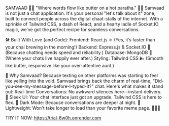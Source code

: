 SAMVAAD 📡💬
"Where words flow like butter on a hot paratha." 🧈🥞
Samvaad is not just a chat application. It's your personal "let's talk about it" zone, built to connect people across the digital chaat-stalls of the internet. With a sprinkle of Tailwind CSS, a dash of React, and a hearty ladle of Socket.IO magic, we’ve got the perfect recipe for seamless conversations.

🛠️ Built With Love (and Code):
Frontend: React.js ⚛️ (Yes, it’s faster than your chai brewing in the morning!)
Backend: Express.js & Socket.IO 🚀 (Because chatting needs speed and reliability.)
Database: MongoDB 🍃 (Where your chats live happily ever after.)
Styling: Tailwind CSS 🌬️ (Smooth like butter, responsive like your over-attentive aunt.)

🤔 Why Samvaad?
Because texting on other platforms was starting to feel like yelling into the void. Samvaad brings back the charm of real-time, "Did-you-see-my-message-before-I-typed-it?" chat. Here's what makes it stand out:
Real-time Conversations: No awkward silences here—instant delivery. 📨
Sleek UI: Your chat interface just got an upgrade. Tailwind CSS is here to flex. 💅
Dark Mode: Because conversations are deeper at night. 🌙
Lightweight: Won't take longer to load than your favorite meme page. 🚴‍♂️💨

TRY IT NOW:
https://trial-6w0h.onrender.com
